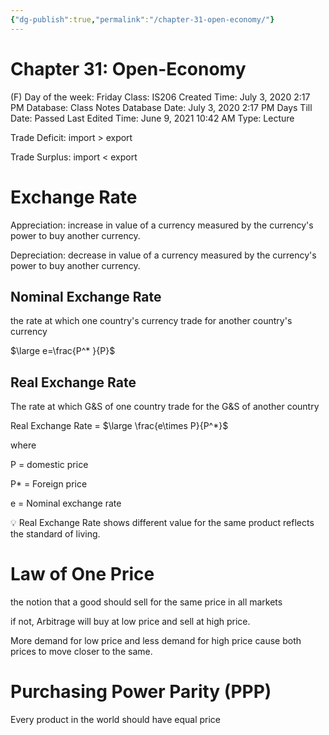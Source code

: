 ```yaml
---
{"dg-publish":true,"permalink":"/chapter-31-open-economy/"}
---
```


# Chapter 31: Open-Economy

(F) Day of the week: Friday
Class: IS206
Created Time: July 3, 2020 2:17 PM
Database: Class Notes Database
Date: July 3, 2020 2:17 PM
Days Till Date: Passed
Last Edited Time: June 9, 2021 10:42 AM
Type: Lecture

Trade Deficit: import > export

Trade Surplus: import < export

# Exchange Rate

Appreciation: increase in value of a currency measured by the currency's power to buy another currency.

Depreciation: decrease in value of a currency measured by the currency's power to buy another currency.

## Nominal Exchange Rate

the rate at which one country's currency trade for another country's currency

$\large e=\frac{P^* }{P}$

## Real Exchange Rate

The rate at which G&S of one country trade for the G&S of another country

Real Exchange Rate = $\large \frac{e\times P}{P^*}$

where

P = domestic price

P* = Foreign price

e = Nominal exchange rate


💡 Real Exchange Rate shows different value for the same product reflects the standard of living.



# Law of One Price

the notion that a good should sell for the same price in all markets

if not, Arbitrage will buy at low price and sell at high price.

More demand for low price and less demand for high price cause both prices to move closer to the same.

# Purchasing Power Parity (PPP)

Every product in the world should have equal price